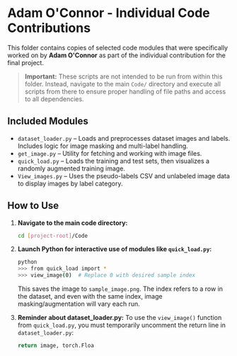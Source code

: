 # Adam O'Connor - Individual Code Contributions

This folder contains copies of selected code modules that were specifically worked on by **Adam O'Connor** as part of the individual contribution for the final project.

> **Important:** These scripts are not intended to be run from within this folder. Instead, navigate to the main `Code/` directory and execute all scripts from there to ensure proper handling of file paths and access to all dependencies.

## Included Modules

* `dataset_loader.py` – Loads and preprocesses dataset images and labels. Includes logic for image masking and multi-label handling.
* `get_image.py` – Utility for fetching and working with image files.
* `quick_load.py` – Loads the training and test sets, then visualizes a randomly augmented training image.
* `View_images.py` – Uses the pseudo-labels CSV and unlabeled image data to display images by label category.

## How to Use

1. **Navigate to the main code directory:**

   ```bash
   cd [project-root]/Code
   ```

2. **Launch Python for interactive use of modules like `quick_load.py`:**

   ```bash
   python
   >>> from quick_load import *
   >>> view_image(0)  # Replace 0 with desired sample index
   ```

   This saves the image to `sample_image.png`. The index refers to a row in the dataset, and even with the same index, image masking/augmentation will vary each run.

3. **Reminder about dataset\_loader.py:**
   To use the `view_image()` function from `quick_load.py`, you must temporarily uncomment the return line in `dataset_loader.py`:

   ```python
   return image, torch.Floa
   ```
